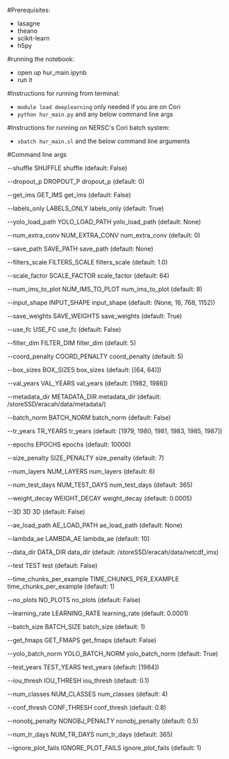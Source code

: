#Prerequisites:
* lasagne
* theano
* scikit-learn
* h5py

#running the notebook:
* open up hur_main.ipynb
* run it

#Instructions for running from terminal:

* `module load deeplearning` only needed if you are on Cori
* `python hur_main.py`  and any below command line args

#Instructions for running on NERSC's Cori batch system:

* `sbatch hur_main.sl` and the below command line arguments



#Command line args

  --shuffle SHUFFLE     shuffle (default: False)
  
  --dropout_p DROPOUT_P
                        dropout_p (default: 0)
                        
  --get_ims GET_IMS     get_ims (default: False)
  
  --labels_only LABELS_ONLY
                        labels_only (default: True)
                        
  --yolo_load_path YOLO_LOAD_PATH
                        yolo_load_path (default: None)
                        

                        
  --num_extra_conv NUM_EXTRA_CONV
                        num_extra_conv (default: 0)
                        
  --save_path SAVE_PATH
                        save_path (default: None)
                        
  --filters_scale FILTERS_SCALE
                        filters_scale (default: 1.0)
                        
  
  --scale_factor SCALE_FACTOR
                        scale_factor (default: 64)
                        
  --num_ims_to_plot NUM_IMS_TO_PLOT
                        num_ims_to_plot (default: 8)
                        
  --input_shape INPUT_SHAPE
                        input_shape (default: (None, 16, 768, 1152))
                        
  --save_weights SAVE_WEIGHTS
                        save_weights (default: True)
                        
  --use_fc USE_FC       use_fc (default: False)
  
  --filter_dim FILTER_DIM
                        filter_dim (default: 5)
                        
  --coord_penalty COORD_PENALTY
                        coord_penalty (default: 5)
                        
  --box_sizes BOX_SIZES
                        box_sizes (default: [(64, 64)])
                        
  --val_years VAL_YEARS
                        val_years (default: [1982, 1986])
                        
  --metadata_dir METADATA_DIR
                        metadata_dir (default:
                        /storeSSD/eracah/data/metadata/)
                        
  --batch_norm BATCH_NORM
                        batch_norm (default: False)
                        
  --tr_years TR_YEARS   tr_years (default: [1979, 1980, 1981, 1983, 1985,
                        1987])
                        
  --epochs EPOCHS       epochs (default: 10000)
  
  --size_penalty SIZE_PENALTY
                        size_penalty (default: 7)
                        
  --num_layers NUM_LAYERS
                        num_layers (default: 6)
                        
  --num_test_days NUM_TEST_DAYS
                        num_test_days (default: 365)
                        
  --weight_decay WEIGHT_DECAY
                        weight_decay (default: 0.0005)
                        
  --3D 3D               3D (default: False)
  
  --ae_load_path AE_LOAD_PATH
                        ae_load_path (default: None)
                        
  --lambda_ae LAMBDA_AE
                        lambda_ae (default: 10)
                        
  --data_dir DATA_DIR   data_dir (default: /storeSSD/eracah/data/netcdf_ims)
  
  --test TEST           test (default: False)

  --time_chunks_per_example TIME_CHUNKS_PER_EXAMPLE
                        time_chunks_per_example (default: 1)
                        
                        
  --no_plots NO_PLOTS   no_plots (default: False)
  
  --learning_rate LEARNING_RATE
                        learning_rate (default: 0.0001)
                        
  --batch_size BATCH_SIZE
                        batch_size (default: 1)
                        
  --get_fmaps GET_FMAPS
                        get_fmaps (default: False)
                        
  --yolo_batch_norm YOLO_BATCH_NORM
                        yolo_batch_norm (default: True)
                        
  --test_years TEST_YEARS
                        test_years (default: [1984])
                        
  --iou_thresh IOU_THRESH
                        iou_thresh (default: 0.1)
                        
  --num_classes NUM_CLASSES
                        num_classes (default: 4)

  --conf_thresh CONF_THRESH
                        conf_thresh (default: 0.8)
                        
  --nonobj_penalty NONOBJ_PENALTY
                        nonobj_penalty (default: 0.5)
                        
  --num_tr_days NUM_TR_DAYS
                        num_tr_days (default: 365)
                        
  --ignore_plot_fails IGNORE_PLOT_FAILS
                        ignore_plot_fails (default: 1)




